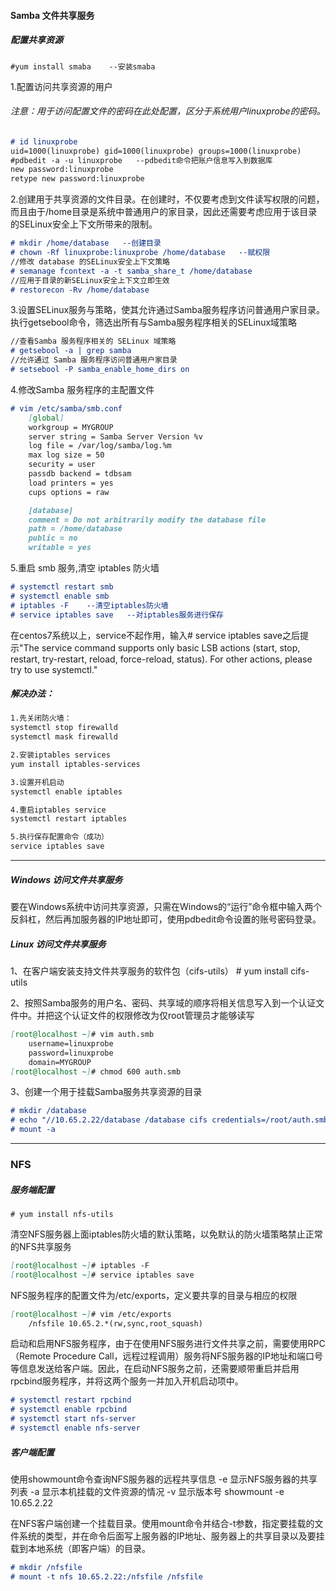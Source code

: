 #### Samba 文件共享服务
##### 配置共享资源

    #yum install smaba    --安装smaba

1.配置访问共享资源的用户
###### 注意：用于访问配置文件的密码在此处配置，区分于系统用户linuxprobe的密码。
```markdown
# id linuxprobe 
uid=1000(linuxprobe) gid=1000(linuxprobe) groups=1000(linuxprobe) 
#pdbedit -a -u linuxprobe   --pdbedit命令把账户信息写入到数据库
new password:linuxprobe
retype new password:linuxprobe
```

2.创建用于共享资源的文件目录。在创建时，不仅要考虑到文件读写权限的问题，而且由于/home目录是系统中普通用户的家目录，因此还需要考虑应用于该目录的SELinux安全上下文所带来的限制。
```markdown
# mkdir /home/database   --创建目录
# chown -Rf linuxprobe:linuxprobe /home/database   --赋权限
//修改 database 的SELinux安全上下文策略
# semanage fcontext -a -t samba_share_t /home/database 
//应用于目录的新SELinux安全上下文立即生效
# restorecon -Rv /home/database
```

3.设置SELinux服务与策略，使其允许通过Samba服务程序访问普通用户家目录。执行getsebool命令，筛选出所有与Samba服务程序相关的SELinux域策略
```markdown
//查看Samba 服务程序相关的 SELinux 域策略
# getsebool -a | grep samba 
//允许通过 Samba 服务程序访问普通用户家目录
# setsebool -P samba_enable_home_dirs on 
```

4.修改Samba 服务程序的主配置文件
```markdown
# vim /etc/samba/smb.conf
	[global]
	workgroup = MYGROUP
	server string = Samba Server Version %v
	log file = /var/log/samba/log.%m
	max log size = 50
	security = user
	passdb backend = tdbsam
	load printers = yes
	cups options = raw

	[database]
	comment = Do not arbitrarily modify the database file
	path = /home/database
	public = no
	writable = yes
```

5.重启 smb 服务,清空 iptables 防火墙
```markdown
# systemctl restart smb 
# systemctl enable smb 
# iptables -F    --清空iptables防火墙
# service iptables save   --对iptables服务进行保存
```
   在centos7系统以上，service不起作用，输入# service iptables save之后提示"The service command supports only basic LSB actions (start, stop, restart, try-restart, reload, force-reload, status). For other actions, please try to use systemctl."
##### 解决办法：
```markdown
1.先关闭防火墙：
systemctl stop firewalld
systemctl mask firewalld

2.安装iptables services
yum install iptables-services

3.设置开机启动
systemctl enable iptables

4.重启iptables service
systemctl restart iptables

5.执行保存配置命令（成功）
service iptables save
```

-----
##### Windows 访问文件共享服务
要在Windows系统中访问共享资源，只需在Windows的“运行”命令框中输入两个反斜杠，然后再加服务器的IP地址即可，使用pdbedit命令设置的账号密码登录。
#####  Linux 访问文件共享服务
1、在客户端安装支持文件共享服务的软件包（cifs-utils）
    # yum install cifs-utils 

2、按照Samba服务的用户名、密码、共享域的顺序将相关信息写入到一个认证文件中。并把这个认证文件的权限修改为仅root管理员才能够读写
```markdown
[root@localhost ~]# vim auth.smb 
	username=linuxprobe 
	password=linuxprobe 
	domain=MYGROUP 
[root@localhost ~]# chmod 600 auth.smb 
```
3、创建一个用于挂载Samba服务共享资源的目录
```markdown
# mkdir /database 
# echo "//10.65.2.22/database /database cifs credentials=/root/auth.smb 0 0"  >> /etc/fstab
# mount -a
```
------
### NFS
##### 服务端配置
    # yum install nfs-utils
清空NFS服务器上面iptables防火墙的默认策略，以免默认的防火墙策略禁止正常的NFS共享服务
```markdown
[root@localhost ~]# iptables -F 
[root@localhost ~]# service iptables save
```

NFS服务程序的配置文件为/etc/exports，定义要共享的目录与相应的权限
```markdown
[root@localhost ~]# vim /etc/exports
	/nfsfile 10.65.2.*(rw,sync,root_squash)
```


启动和启用NFS服务程序，由于在使用NFS服务进行文件共享之前，需要使用RPC（Remote Procedure Call，远程过程调用）服务将NFS服务器的IP地址和端口号等信息发送给客户端。因此，在启动NFS服务之前，还需要顺带重启并启用rpcbind服务程序，并将这两个服务一并加入开机启动项中。
```markdown
# systemctl restart rpcbind
# systemctl enable rpcbind
# systemctl start nfs-server 
# systemctl enable nfs-server
```


##### 客户端配置

使用showmount命令查询NFS服务器的远程共享信息
		-e 显示NFS服务器的共享列表
		-a 显示本机挂载的文件资源的情况
		-v 显示版本号
        showmount -e 10.65.2.22

在NFS客户端创建一个挂载目录。使用mount命令并结合-t参数，指定要挂载的文件系统的类型，并在命令后面写上服务器的IP地址、服务器上的共享目录以及要挂载到本地系统（即客户端）的目录。
```markdown
# mkdir /nfsfile
# mount -t nfs 10.65.2.22:/nfsfile /nfsfile
```


